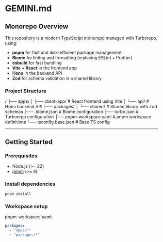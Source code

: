 # GEMINI.md

## Monorepo Overview

This repository is a modern TypeScript monorepo managed with [Turborepo](https://turbo.build/repo), using:

- **pnpm** for fast and disk-efficient package management
- **Biome** for linting and formatting (replacing ESLint + Prettier)
- **esbuild** for fast bundling
- **Vite + React** in the frontend app
- **Hono** in the backend API
- **Zod** for schema validation in a shared library

### Project Structure

<root>/
├── apps/
│ ├── client-app/ # React frontend using Vite
│ └── api/ # Hono backend API
├── packages/
│ └── shared/ # Shared library with Zod schemas
├── .biome.json # Biome configuration
├── turbo.json # Turborepo configuration
├── pnpm-workspace.yaml # pnpm workspace definitions
└── tsconfig.base.json # Base TS config


---

## Getting Started

### Prerequisites

- Node.js (>= 22)
- [pnpm](https://pnpm.io) (>= 8)

### Install dependencies

```bash
pnpm install
```

### Workspace setup

pnpm-workspace.yaml:

```yaml
packages:
  - "apps/*"
  - "packages/*"
```
